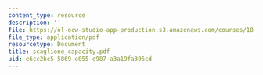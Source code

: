 ```yaml
---
content_type: resource
description: ''
file: https://ol-ocw-studio-app-production.s3.amazonaws.com/courses/18-996-random-matrix-theory-and-its-applications-spring-2004/e6cc2bc55869e055c987a3a19fa306cd_scaglione_capacity.pdf
file_type: application/pdf
resourcetype: Document
title: scaglione_capacity.pdf
uid: e6cc2bc5-5869-e055-c987-a3a19fa306cd
---
```

